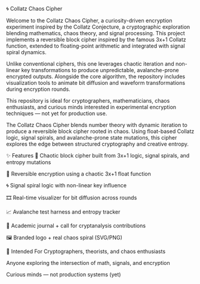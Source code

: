🌀 Collatz Chaos Cipher

Welcome to the Collatz Chaos Cipher, a curiosity-driven encryption experiment inspired by the Collatz Conjecture, a cryptographic exploration blending mathematics, chaos theory, and signal processing. This project implements a reversible block cipher inspired by the famous 3x+1 Collatz function, extended to floating-point arithmetic and integrated with signal spiral dynamics.

Unlike conventional ciphers, this one leverages chaotic iteration and non-linear key transformations to produce unpredictable, avalanche-prone encrypted outputs. Alongside the core algorithm, the repository includes visualization tools to animate bit diffusion and waveform transformations during encryption rounds.

This repository is ideal for cryptographers, mathematicians, chaos enthusiasts, and curious minds interested in experimental encryption techniques — not yet for production use.

The Collatz Chaos Cipher blends number theory with dynamic iteration to produce a reversible block cipher rooted in chaos. Using float-based Collatz logic, signal spirals, and avalanche-prone state mutations, this cipher explores the edge between structured cryptography and creative entropy.

✨ Features
🔐 Chaotic block cipher built from 3x+1 logic, signal spirals, and entropy mutations

🔄 Reversible encryption using a chaotic 3x+1 float function

🌀 Signal spiral logic with non-linear key influence

🎞️ Real-time visualizer for bit diffusion across rounds

📈 Avalanche test harness and entropy tracker

🧠 Academic journal + call for cryptanalysis contributions

🖼️ Branded logo + real chaos spiral (SVG/PNG)

🔬 Intended For
Cryptographers, theorists, and chaos enthusiasts

Anyone exploring the intersection of math, signals, and encryption

Curious minds — not production systems (yet)
